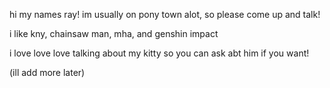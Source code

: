 hi my names ray! im usually on pony town alot, so please come up and talk!

i like kny, chainsaw man, mha, and genshin impact

i love love love talking about my kitty so you can ask abt him if you want!

(ill add more later)
